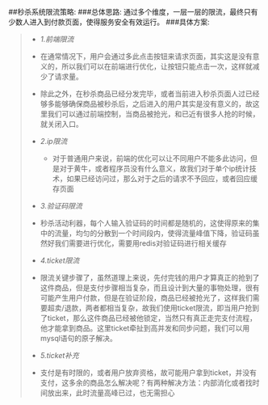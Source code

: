 ##秒杀系统限流策略:
###总体思路:
    通过多个维度，一层一层的限流，最终只有少数人进入到付款页面，使得服务安全有效运行。
###具体方案:
> - *1.前端限流*
>  - 在通常情况下，用户会通过多此点击按钮来请求页面，其实这是没有意义的，所以我们可以在前端进行优化，让按钮只能点击一次，这样就减少了请求量。
>  - 除此之外，在秒杀商品已经分发完毕，或者当前进入秒杀页面人过已经够多能够确保商品被秒杀后，之后进入的用户其实是没有意义的，故这里我们可以通过前端控制，当商品被抢光，和已近有很多人抢的时候，就关闭入口。
> 
> - *2.ip限流*
>   - 对于普通用户来说，前端的优化可以让不同用户不能多此访问，但是对于黄牛，或者程序员没有什么意义，故我们对于单个ip统计技术，如果已经访问过，那么对于之后的请求不予回应，或者回应缓存页面
> 
> - *3.验证码限流*
>  - 秒杀活动利器，每个人输入验证码的时间都是随机的，这使得原来的集中的流量，均匀的分散到一个时间段内，使得流量峰值下降，验证码虽然好我们需要进行优化，需要用redis对验证码进行相关缓存
> 
> - *4.ticket限流*
>  - 限流关键步骤了，虽然道理上来说，先付完钱的用户才算真正的抢到了这件商品，但是支付步骤相当复杂，而且设计到大量的事物处理，很有可能产生用户付款，但是在验证阶段，商品已经被抢光了，这样我们需要超卖/退款，两者都相当复杂，故我们使用ticket限流，即当用户抢到了ticket，那么这件商品已经被他锁定，当然只有真正走完支付流程，他才能拿到商品。这里ticket牵扯到高并发和同步问题，我们可以用mysql语句的原子解决。
> 
> - *5.ticket补充*
>  - 支付是有时限的，或者用户放弃资格，故可能用户拿到ticket，并没有支付，这多余的商品怎么解决呢？有两种解决方法：内部消化或者找时间放出来，此时流量高峰已过，也无需担心
